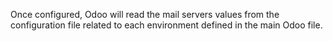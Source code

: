 Once configured, Odoo will read the mail servers values from the
configuration file related to each environment defined in the main Odoo
file.

